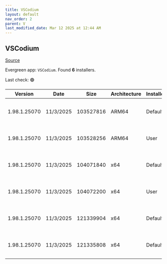 ```yaml
---
title: VSCodium
layout: default
nav_order: 2
parent: V
last_modified_date: Mar 12 2025 at 12:44 AM
---
```


## VSCodium

[Source](https://vscodium.com)

Evergreen app: `VSCodium`. Found **6** installers.

Last check: 🟢

| Version      | Date      | Size      | Architecture | InstallerType | Type | URI                                                                                                                                                                                                                                      |
| ------------ | --------- | --------- | ------------ | ------------- | ---- | ---------------------------------------------------------------------------------------------------------------------------------------------------------------------------------------------------------------------------------------- |
| 1.98.1.25070 | 11/3/2025 | 103527816 | ARM64        | Default       | exe  | [https://github.com/VSCodium/vscodium/releases/download/1.98.1.25070/VSCodiumSetup-arm64-1.98.1.25070.exe](https://github.com/VSCodium/vscodium/releases/download/1.98.1.25070/VSCodiumSetup-arm64-1.98.1.25070.exe)                     |
| 1.98.1.25070 | 11/3/2025 | 103528256 | ARM64        | User          | exe  | [https://github.com/VSCodium/vscodium/releases/download/1.98.1.25070/VSCodiumUserSetup-arm64-1.98.1.25070.exe](https://github.com/VSCodium/vscodium/releases/download/1.98.1.25070/VSCodiumUserSetup-arm64-1.98.1.25070.exe)             |
| 1.98.1.25070 | 11/3/2025 | 104071840 | x64          | Default       | exe  | [https://github.com/VSCodium/vscodium/releases/download/1.98.1.25070/VSCodiumSetup-x64-1.98.1.25070.exe](https://github.com/VSCodium/vscodium/releases/download/1.98.1.25070/VSCodiumSetup-x64-1.98.1.25070.exe)                         |
| 1.98.1.25070 | 11/3/2025 | 104072200 | x64          | User          | exe  | [https://github.com/VSCodium/vscodium/releases/download/1.98.1.25070/VSCodiumUserSetup-x64-1.98.1.25070.exe](https://github.com/VSCodium/vscodium/releases/download/1.98.1.25070/VSCodiumUserSetup-x64-1.98.1.25070.exe)                 |
| 1.98.1.25070 | 11/3/2025 | 121339904 | x64          | Default       | msi  | [https://github.com/VSCodium/vscodium/releases/download/1.98.1.25070/VSCodium-x64-1.98.1.25070.msi](https://github.com/VSCodium/vscodium/releases/download/1.98.1.25070/VSCodium-x64-1.98.1.25070.msi)                                   |
| 1.98.1.25070 | 11/3/2025 | 121335808 | x64          | Default       | msi  | [https://github.com/VSCodium/vscodium/releases/download/1.98.1.25070/VSCodium-x64-updates-disabled-1.98.1.25070.msi](https://github.com/VSCodium/vscodium/releases/download/1.98.1.25070/VSCodium-x64-updates-disabled-1.98.1.25070.msi) |
